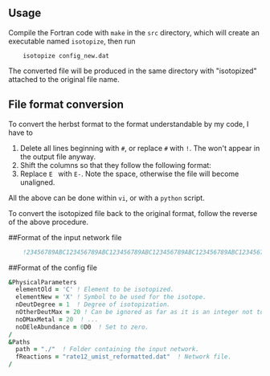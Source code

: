 ## Usage

Compile the Fortran code with ```make``` in the ```src``` directory, which will
create an executable named ```isotopize```, then run
```
    isotopize config_new.dat
```

The converted file will be produced in the same directory with "isotopized"
attached to the original file name.

## File format conversion

To convert the herbst format to the format understandable by my code, I have to

1. Delete all lines beginning with ```#```, or replace ```#``` with ```!```.  The won't appear in the output file anyway.
1. Shift the columns so that they follow the following format:
1. Replace ```E ``` with ```E-```.  Note the space, otherwise the file will become unaligned.

All the above can be done within ```vi```, or with a ```python``` script.

To convert the isotopized file back to the original format, follow the reverse of the above procedure.

##Format of the input network file

```fortran
    !23456789ABC123456789ABC123456789ABC123456789ABC123456789ABC123456789ABC123456789ABC123456789123456789123456789123456123456123121231212
```

##Format of the config file

```fortran
&PhysicalParameters
  elementOld = 'C' ! Element to be isotopized.
  elementNew = 'X' ! Symbol to be used for the isotope.
  nDeutDegree = 1  ! Degree of isotopization.
  nOtherDeutMax = 20 ! Can be ignored as far as it is an integer not too small.
  noDMaxMetal = 20  ! ...
  noDEleAbundance = 0D0  ! Set to zero.
/
&Paths
  path = "./"  ! Folder containing the input network.
  fReactions = "rate12_umist_reformatted.dat"  ! Network file.
/
```
